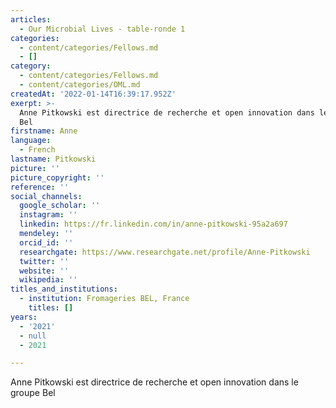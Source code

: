 ```yaml
---
articles:
  - Our Microbial Lives - table-ronde 1
categories:
  - content/categories/Fellows.md
  - []
category:
  - content/categories/Fellows.md
  - content/categories/OML.md
createdAt: '2022-01-14T16:39:17.952Z'
exerpt: >-
  Anne Pitkowski est directrice de recherche et open innovation dans le groupe
  Bel
firstname: Anne
language:
  - French
lastname: Pitkowski
picture: ''
picture_copyright: ''
reference: ''
social_channels:
  google_scholar: ''
  instagram: ''
  linkedin: https://fr.linkedin.com/in/anne-pitkowski-95a2a697
  mendeley: ''
  orcid_id: ''
  researchgate: https://www.researchgate.net/profile/Anne-Pitkowski
  twitter: ''
  website: ''
  wikipedia: ''
titles_and_institutions:
  - institution: Fromageries BEL, France
    titles: []
years:
  - '2021'
  - null
  - 2021

---
```

Anne Pitkowski est directrice de recherche et open innovation dans le groupe Bel